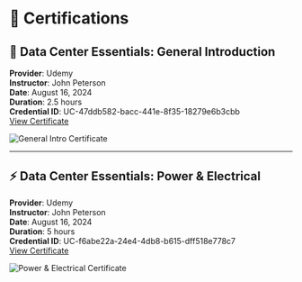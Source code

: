 
# 📜 Certifications

## 📌 Data Center Essentials: General Introduction
**Provider**: Udemy  
**Instructor**: John Peterson  
**Date**: August 16, 2024  
**Duration**: 2.5 hours  
**Credential ID**: UC-47ddb582-bacc-441e-8f35-18279e6b3cbb  
[View Certificate](https://ude.my/UC-47ddb582-bacc-441e-8f35-18279e6b3cbb)

![General Intro Certificate](./2301e6eb-4fa9-4cad-b842-2eedf5fbd07f.png)

---

## ⚡ Data Center Essentials: Power & Electrical
**Provider**: Udemy  
**Instructor**: John Peterson  
**Date**: August 16, 2024  
**Duration**: 5 hours  
**Credential ID**: UC-f6abe22a-24e4-4db8-b615-dff518e778c7  
[View Certificate](https://ude.my/UC-f6abe22a-24e4-4db8-b615-dff518e778c7)

![Power & Electrical Certificate](./13c4288c-ca25-45ff-ae79-28f4012deef6.png)
